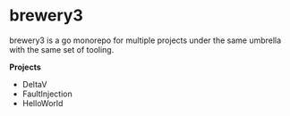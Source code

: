 # brewery3

brewery3 is a go monorepo for multiple projects under the same umbrella with the same set of tooling.

**Projects**

* DeltaV
* FaultInjection
* HelloWorld
